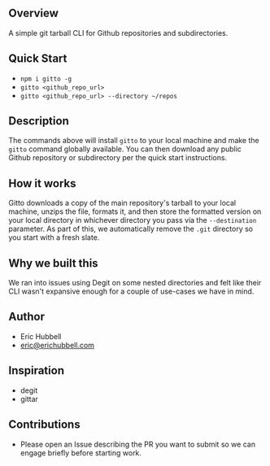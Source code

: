 ## Overview
A simple git tarball CLI for Github repositories and subdirectories.


## Quick Start
- `npm i gitto -g`
- `gitto <github_repo_url>`
- `gitto <github_repo_url> --directory ~/repos`


## Description
The commands above will install `gitto` to your local machine and make the `gitto` command globally available.
You can then download any public Github repository or subdirectory per the quick start instructions.


## How it works
Gitto downloads a copy of the main repository's tarball to your local machine, unzips the file, formats it, and then store the formatted version on your local directory in whichever directory you pass via the `--destination` parameter. As part of this, we automatically remove the `.git` directory so you start with a fresh slate.


## Why we built this
We ran into issues using Degit on some nested directories and felt like their CLI wasn't expansive enough for a couple of use-cases we have in mind.


## Author
- Eric Hubbell
- eric@erichubbell.com


## Inspiration
- degit
- gittar


## Contributions
- Please open an Issue describing the PR you want to submit so we can engage briefly before starting work.